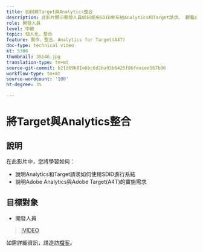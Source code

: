 ```yaml
---
title: 如何將Target與Analytics整合
description: 此影片顯示開發人員如何使用SDID來系結Analytics和Target請求。 觀看此影片，瞭解Adobe Analytics與Adobe Target(A4T)的實作需求。
role: 開發人員
level: 中級
topic: 個人化，整合
feature: 實作、整合、Analytics for Target(A4T)
doc-type: technical video
kt: 5386
thumbnail: 35146.jpg
translation-type: tm+mt
source-git-commit: b21d69b01e6bc6d2ba93b6425f86feacee567b06
workflow-type: tm+mt
source-wordcount: '100'
ht-degree: 3%

---
```



# 將Target與Analytics整合

## 說明

在此影片中，您將學習如何：

* 說明Analytics和Target請求如何使用SDID進行系結
* 說明Adobe Analytics與Adobe Target(A4T)的實施需求

## 目標對象

* 開發人員

>[!VIDEO](https://video.tv.adobe.com/v/35146/?quality=12)

如需詳細資訊，請造訪[檔案](https://docs.adobe.com/content/help/en/target/using/integrate/a4t/a4timplementation.html)。
